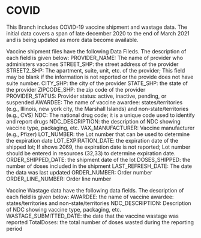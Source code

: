 # COVID
This Branch includes COVID-19 vaccine shipment and wastage data. The initial data covers a span of late december 2020 to the end of March 2021 and is being updated as more data become available. 

Vaccine shipment files have the following Data Fileds. The description of each field is given below:
PROVIDER_NAME:	The name of provider who administers vaccines
STREET_SHP:	the street address of the provider
STREET2_SHP:	The apartment, suite, unit, etc. of the provider; This field may be blank if the information is not reported or the provide does not have suite number. 
CITY_SHP:	the city of the provider
STATE_SHP:	the state of the provider
ZIPCODE_SHP: the zip code of the provider
PROVIDER_STATUS: Provider status: active, inactive, pending, or suspended
AWARDEE: The name of vaccine awardee: states/territories (e.g., Illinois, new york city, the Marshall Islands) and non-state/territories (e.g., CVS)
NDC: The	national drug code; it is a unique code used to identify and report drugs
NDC_DESCRIPTION: the description of NDC showing vaccine type, packaging, etc.
VAX_MANUFACTURER:	Vaccine manufacturer (e.g., Pfizer)
LOT_NUMBER:	the Lot number that can be used to determine the expiration date
LOT_EXPIRATION_DATE: the expiration date of the shipped lot; If shows 2069, the expiration date is not reported; Lot number should be entered in resources (32,33) to determine expiration date. 
ORDER_SHIPPED_DATE: the shipment date of the lot
DOSES_SHIPPED: the number of doses included in the shipment
LAST_REFRESH_DATE: The date the data was last updated
ORDER_NUMBER:	Order number
ORDER_LINE_NUMBER:	Order line number

Vaccine Wastage	data have the following data fields. The description of each field is given below: 
AWARDEE: the name of vaccine awardee: states/territories and non-state/territories
NDC_DESCRIPTION:	Description of NDC showing vaccine type, packaging, etc.
WASTAGE_SUBMITTED_DATE: the date that the vaccine wastage was reported
TotalDoses: the total number of doses wasted during the reporting period
